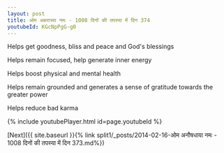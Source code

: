 ```yaml
---
layout: post
title: ओम अक्षराच्या नमः - 1008 दिनों की तपस्या में दिन 374
youtubeId: KGcNpPgG-g0
---
```

 
 
Helps get goodness, bliss and peace and God's blessings
 
Helps remain focused, help generate inner energy 
 
Helps boost physical and mental health 
 
Helps remain grounded and generates a sense of gratitude towards the greater power 
 
Helps reduce bad karma
 
 
 
 


{% include youtubePlayer.html id=page.youtubeId %}
 
[Next]({{ site.baseurl }}{% link  split1/_posts/2014-02-16-ओम अनौषधाया नमः - 1008 दिनों की तपस्या में दिन 373.md%})
 
